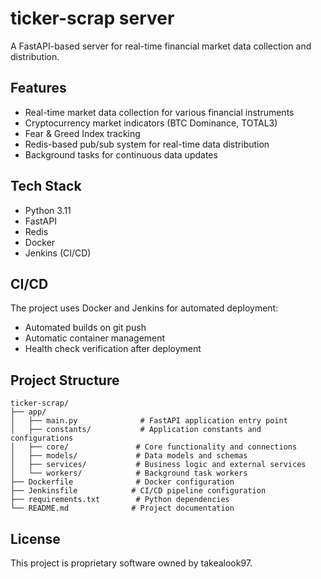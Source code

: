 # ticker-scrap server

A FastAPI-based server for real-time financial market data collection and distribution.

## Features

- Real-time market data collection for various financial instruments
- Cryptocurrency market indicators (BTC Dominance, TOTAL3)
- Fear & Greed Index tracking
- Redis-based pub/sub system for real-time data distribution
- Background tasks for continuous data updates

## Tech Stack

- Python 3.11
- FastAPI
- Redis
- Docker
- Jenkins (CI/CD)

## CI/CD

The project uses Docker and Jenkins for automated deployment:

- Automated builds on git push
- Automatic container management
- Health check verification after deployment

## Project Structure

```
ticker-scrap/
├── app/
│   ├── main.py              # FastAPI application entry point
│   ├── constants/           # Application constants and configurations
│   ├── core/               # Core functionality and connections
│   ├── models/             # Data models and schemas
│   ├── services/           # Business logic and external services
│   └── workers/            # Background task workers
├── Dockerfile              # Docker configuration
├── Jenkinsfile            # CI/CD pipeline configuration
├── requirements.txt        # Python dependencies
└── README.md              # Project documentation
```

## License

This project is proprietary software owned by takealook97.
